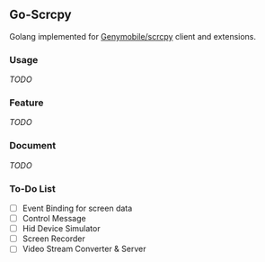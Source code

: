 ## Go-Scrcpy

Golang implemented for [Genymobile/scrcpy](https://github.com/Genymobile/scrcpy) client and extensions.

### Usage

_TODO_

### Feature

_TODO_

### Document

_TODO_

### To-Do List

- [ ] Event Binding for screen data
- [ ] Control Message
- [ ] Hid Device Simulator
- [ ] Screen Recorder
- [ ] Video Stream Converter & Server